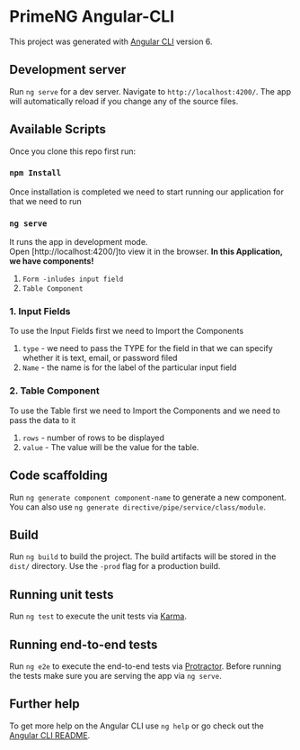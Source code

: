 # PrimeNG Angular-CLI

This project was generated with [Angular CLI](https://github.com/angular/angular-cli) version 6.

## Development server

Run `ng serve` for a dev server. Navigate to `http://localhost:4200/`. The app will automatically reload if you change any of the source files.
## Available Scripts

Once you clone this repo first run:

### `npm Install `

Once installation is completed we need to start running our application for that we need to run

### `ng serve`

It runs the app in development mode.\
Open [http://localhost:4200/]to view it in the browser.
**In this Application, we have components!**

1. `Form -inludes input field`
2. `Table Component`

### 1. Input Fields

To use the Input Fields first we need to Import the Components

1. `type` - we need to pass the TYPE for the field in that we can specify whether it is text, email, or password filed
2. `Name` - the name is for the label of the particular input field

### 2. Table Component

To use the Table first we need to Import the Components and we need to pass the data to it

1. `rows` - number of rows to be displayed
2. `value` - The value will be the value for the table.

## Code scaffolding

Run `ng generate component component-name` to generate a new component. You can also use `ng generate directive/pipe/service/class/module`.

## Build

Run `ng build` to build the project. The build artifacts will be stored in the `dist/` directory. Use the `-prod` flag for a production build.

## Running unit tests

Run `ng test` to execute the unit tests via [Karma](https://karma-runner.github.io).

## Running end-to-end tests

Run `ng e2e` to execute the end-to-end tests via [Protractor](http://www.protractortest.org/).
Before running the tests make sure you are serving the app via `ng serve`.

## Further help

To get more help on the Angular CLI use `ng help` or go check out the [Angular CLI README](https://github.com/angular/angular-cli/blob/master/README.md).
